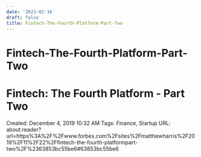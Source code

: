 ```yaml
---
date: '2023-02-16'
draft: false
title: Fintech-The-Fourth-Platform-Part-Two
---
```


# Fintech-The-Fourth-Platform-Part-Two

# Fintech: The Fourth Platform - Part Two
Created: December 4, 2019 10:32 AM
Tags: Finance, Startup
URL: about:reader?url=https%3A%2F%2Fwww.forbes.com%2Fsites%2Fmatthewharris%2F2019%2F11%2F22%2Ffintech-the-fourth-platformpart-two%2F%2363853bc55be6#63853bc55be6

